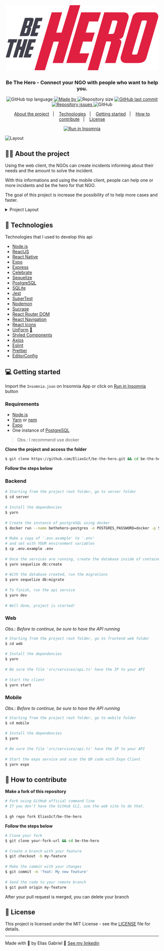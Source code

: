 <h1 align="center">
  <img src=".github/logo.svg" alt="Be The Hero">
</h1>

<h3 align="center">
  Be The Hero - Connect your NGO with people who want to help you.
</h3>
<!-- E02041 -->
<p align="center">
  <img alt="GitHub top language" src="https://img.shields.io/github/languages/top/EliasGcf/be-the-hero?color=%23E02041">

  <a href="https://www.linkedin.com/in/eliasgcf/">
    <img alt="Made by" src="https://img.shields.io/badge/made%20by-elias%20gabriel-%23E02041">
  </a>
  
  <img alt="Repository size" src="https://img.shields.io/github/repo-size/EliasGcf/be-the-hero?color=%23E02041">
  
  <a href="https://github.com/EliasGcf/be-the-hero/commits/master">
    <img alt="GitHub last commit" src="https://img.shields.io/github/last-commit/EliasGcf/be-the-hero?color=%23E02041">
  </a>
  
  <a href="https://github.com/EliasGcf/be-the-hero/issues">
    <img alt="Repository issues" src="https://img.shields.io/github/issues/EliasGcf/be-the-hero?color=%23E02041">
  </a>
  
  <img alt="GitHub" src="https://img.shields.io/github/license/EliasGcf/be-the-hero?color=%23E02041">
</p>

<p align="center">
  <a href="#%EF%B8%8F-about-the-project">About the project</a>&nbsp;&nbsp;&nbsp;|&nbsp;&nbsp;&nbsp;
  <a href="#-technologies">Technologies</a>&nbsp;&nbsp;&nbsp;|&nbsp;&nbsp;&nbsp;
  <a href="#-getting-started">Getting started</a>&nbsp;&nbsp;&nbsp;|&nbsp;&nbsp;&nbsp;
  <a href="#-how-to-contribute">How to contribute</a>&nbsp;&nbsp;&nbsp;|&nbsp;&nbsp;&nbsp;
  <a href="#-license">License</a>
</p>

<p id="insomniaButton" align="center">
  <a href="https://insomnia.rest/run/?label=Be%20The%20Hero&uri=https%3A%2F%2Fraw.githubusercontent.com%2FEliasGcf%2Fbe-the-hero%2Fmaster%2FInsomnia.json" target="_blank"><img src="https://insomnia.rest/images/run.svg" alt="Run in Insomnia"></a>
</p>

<img alt="Layout" src="https://res.cloudinary.com/eliasgcf/image/upload/v1585345367/be-the-hero/mockup_uf7cxb.png">

## 🦸‍♀️ About the project

<!-- Com essa aplicação, e por meio do front-end web, as ONGs podem informar sobre seus casos, necessidades e o valor necessário para solucionar o problema. -->
Using the web client, the NGOs can create incidents informing about their needs and the amount to solve the incident.

<!-- A partir dessas informações, e por meio do front-end mobile, pessoas comuns, ou seja, toda a sociedade pode contruibir com um determinado caso e ser o herói de dia para aquela ONG. -->
With this informations and using the mobile client, people can help one or more incidents and be the hero for that NGO.

<!-- É visado por meio da interação entre ONG e comunidade: A ampliação da área de atuação da ONG, o aumento da velocidade e eficácia na resolução dos problemas. -->
The goal of this project is increase the possibility of to help more cases and faster.

<details><summary>Project Layout</summary>
  <img alt="Cadastro" src="https://res.cloudinary.com/eliasgcf/image/upload/v1585335838/be-the-hero/Cadastro_g45xr9.png">
  <img alt="Login" src="https://res.cloudinary.com/eliasgcf/image/upload/v1585335849/be-the-hero/Login_bhx9xu.png">
  <img alt="Cadastro de Caso" src="https://res.cloudinary.com/eliasgcf/image/upload/v1585335831/be-the-hero/Cadastrar_novo_caso_edgbbs.png">
  <img alt="Lista de Casos" src="https://res.cloudinary.com/eliasgcf/image/upload/v1585335843/be-the-hero/Lista_iti7gz.png">
  <img alt="Mobile" src="https://res.cloudinary.com/eliasgcf/image/upload/v1585335852/be-the-hero/mobile_loaoyj.png">
</details>

## 🚀 Technologies

Technologies that I used to develop this api

- [Node.js](https://nodejs.org/en/)
- [ReactJS](https://reactjs.org/)
- [React Native](https://reactnative.dev/)
- [Expo](https://expo.io/)
- [Express](https://expressjs.com/pt-br/)
- [Celebrate](https://github.com/arb/celebrate)
- [Sequelize](https://sequelize.org/)
- [PostgreSQL](https://www.postgresql.org/)
- [SQLite](https://www.sqlite.org/)
- [Jest](https://jestjs.io/)
- [SuperTest](https://github.com/visionmedia/supertest)
- [Nodemon](https://nodemon.io/)
- [Sucrase](https://github.com/alangpierce/sucrase)
- [React Router DOM](https://reacttraining.com/react-router/)
- [React Navigation](https://reactnavigation.org/)
- [React Icons](https://react-icons.netlify.com/#/)
- [UnForm](https://unform.dev/) [💜](https://rocketseat.com.br/)
- [Styled Components](https://styled-components.com/)
- [Axios](https://github.com/axios/axios)
- [Eslint](https://eslint.org/)
- [Prettier](https://prettier.io/)
- [EditorConfig](https://editorconfig.org/)

<!-- ## ![Alt LogoRocketseat](.github/logo-rocketseat.svg) Semana OmniStack

A [Semana OmniStack](https://rocketseat.com.br/week/inscricao/11.0) é um evento 100% online e gratuito, onde a [Rocketseat](https://github.com/rocketseat) junto com seu CTO [Diego Fernandes](https://github.com/diego3g) e mais toda a comunidade, desenvolvem uma aplicação completa, desde o banco de dados, back-end, até o front-end web e mobile, tudo isso utilizando a stack JavaScript, ou seja, Node.js no back-end, ReactJS para web e React Native para mobile. -->

## 💻 Getting started

Import the `Insomnia.json` on Insomnia App or click on [Run in Insomnia](#insomniaButton) button

### Requirements

- [Node.js](https://nodejs.org/en/)
- [Yarn](https://classic.yarnpkg.com/) or [npm](https://www.npmjs.com/)
- [Expo](https://expo.io/)
- One instance of [PostgreSQL](https://www.postgresql.org/)

> Obs.: I recommend use docker

**Clone the project and access the folder**

```bash
$ git clone https://github.com/EliasGcf/be-the-hero.git && cd be-the-hero
```

**Follow the steps below**

### Backend

```bash
# Starting from the project root folder, go to server folder
$ cd server

# Install the dependencies
$ yarn

# Create the instance of postgreSQL using docker
$ docker run --name bethehero-postgres -e POSTGRES_PASSWORD=docker -p 5432:5432 -d postgres

# Make a copy of '.env.example' to '.env'
# and set with YOUR environment variables
$ cp .env.example .env

# Once the services are running, create the database inside of container
$ yarn sequelize db:create

# With the database created, run the migrations
$ yarn sequelize db:migrate

# To finish, run the api service
$ yarn dev

# Well done, project is started!
```

### Web

_Obs.: Before to continue, be sure to have the API running_

```bash
# Starting from the project root folder, go to frontend web folder
$ cd web

# Install the dependencies
$ yarn

# Be sure the file 'src/services/api.ts' have the IP to your API

# Start the client
$ yarn start
```

### Mobile

_Obs.: Before to continue, be sure to have the API running_

```bash
# Starting from the project root folder, go to mobile folder
$ cd mobile

# Install the dependencies
$ yarn

# Be sure the file 'src/services/api.ts' have the IP to your API

# Start the expo service and scan the QR code with Expo Client
$ yarn expo
```

## 🤔 How to contribute

**Make a fork of this repository**

```bash
# Fork using GitHub official command line
# If you don't have the GitHub CLI, use the web site to do that.

$ gh repo fork EliasGcf/be-the-hero
```

**Follow the steps below**

```bash
# Clone your fork
$ git clone your-fork-url && cd be-the-hero

# Create a branch with your feature
$ git checkout -b my-feature

# Make the commit with your changes
$ git commit -m 'feat: My new feature'

# Send the code to your remote branch
$ git push origin my-feature
```

After your pull request is merged, you can delete your branch

## 📝 License

This project is licensed under the MIT License - see the [LICENSE](LICENSE) file for details.

---

Made with 💜 by Elias Gabriel 👋 [See my linkedin](https://www.linkedin.com/in/eliasgcf/)
